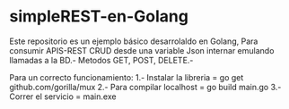 # simpleREST-en-Golang

Este repositorio es un ejemplo básico desarrolaldo en Golang,
Para consumir APIS-REST CRUD desde una variable Json internar emulando llamadas a la BD.-
Metodos GET, POST, DELETE.-

Para un correcto funcionamiento:
1.- Instalar la libreria = go get github.com/gorilla/mux
2.- Para compilar localhost = go build main.go
3.- Correr el servicio = main.exe
